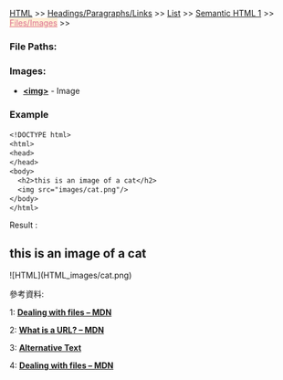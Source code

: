 
<a href="/HTML/">HTML</a> >>
<a href="/HTML/Headings_Paragraphs_Links/">Headings/Paragraphs/Links</a> >>
<a href="/HTML/List/">List</a> >>
<a href="/HTML/Semantic_HTML_1/">Semantic HTML 1</a> >>
<a href="/HTML/Files_Images/" style="color:palevioletred;background-color:papayawhip;">Files/Images</a> >>
<div class="divider"></div>

### File Paths:



<div class="divider"></div>

### Images:

* **<a href="https://developer.mozilla.org/en-US/docs/Web/HTML/Element/image" target="_blank">&lt;img&gt;</a>** - Image

<div class="divider"></div>

### Example

```
<!DOCTYPE html>
<html>
<head>
</head>
<body>
  <h2>this is an image of a cat</h2>
  <img src="images/cat.png"/>
</body>
</html>
```
Result : 

<h2>this is an image of a cat</h2>
![HTML](HTML_images/cat.png)

<div class="divider"></div>

參考資料:

1: **<a href="https://developer.mozilla.org/en-US/docs/Learn/Getting_started_with_the_web/Dealing_with_files" target="_blank">Dealing with files – MDN</a>**

2: **<a href="https://developer.mozilla.org/en-US/docs/Learn/Common_questions/What_is_a_URL" target="_blank">What is a URL? – MDN</a>**

3: **<a href="https://webaim.org/techniques/alttext/" target="_blank">Alternative Text</a>**

4: **<a href="https://developer.mozilla.org/en-US/docs/Learn/Getting_started_with_the_web/Dealing_with_files" target="_blank">Dealing with files – MDN</a>**
